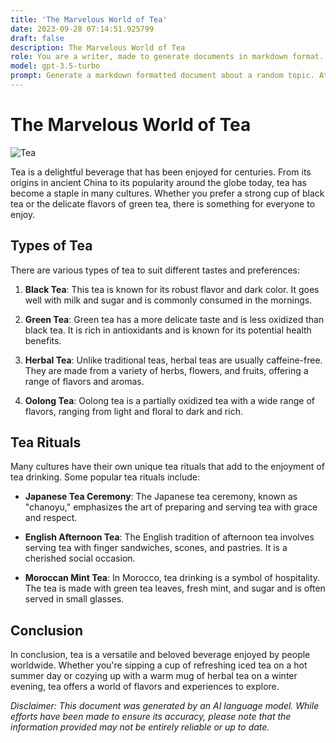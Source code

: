 ```yaml
---
title: 'The Marvelous World of Tea'
date: 2023-09-28 07:14:51.925799
draft: false
description: The Marvelous World of Tea
role: You are a writer, made to generate documents in markdown format. It is very important that all of the documents you generate are in valid markdown format.
model: gpt-3.5-turbo
prompt: Generate a markdown formatted document about a random topic. At the bottom, include a disclaimer explaining that the document was generated by you. The first line of the document should be the title. Make sure that the entire document is in proper markdown format, using a mix of various tags to make the document visually appealing.
---
```


# The Marvelous World of Tea

![Tea](https://images.unsplash.com/photo-1553499409-b4c1195c9d42?ixid=MnwxMjA3fDB8MHxwaG90by1wYWdlfHx8fGVufDB8fHxmcmllbmRz&ixlib=rb-1.2.1&auto=format&fit=crop&w=1350&q=80)

Tea is a delightful beverage that has been enjoyed for centuries. From its origins in ancient China to its popularity around the globe today, tea has become a staple in many cultures. Whether you prefer a strong cup of black tea or the delicate flavors of green tea, there is something for everyone to enjoy.

## Types of Tea

There are various types of tea to suit different tastes and preferences:

1. **Black Tea**: This tea is known for its robust flavor and dark color. It goes well with milk and sugar and is commonly consumed in the mornings.

2. **Green Tea**: Green tea has a more delicate taste and is less oxidized than black tea. It is rich in antioxidants and is known for its potential health benefits.

3. **Herbal Tea**: Unlike traditional teas, herbal teas are usually caffeine-free. They are made from a variety of herbs, flowers, and fruits, offering a range of flavors and aromas.

4. **Oolong Tea**: Oolong tea is a partially oxidized tea with a wide range of flavors, ranging from light and floral to dark and rich.

## Tea Rituals

Many cultures have their own unique tea rituals that add to the enjoyment of tea drinking. Some popular tea rituals include:

- **Japanese Tea Ceremony**: The Japanese tea ceremony, known as "chanoyu," emphasizes the art of preparing and serving tea with grace and respect.

- **English Afternoon Tea**: The English tradition of afternoon tea involves serving tea with finger sandwiches, scones, and pastries. It is a cherished social occasion.

- **Moroccan Mint Tea**: In Morocco, tea drinking is a symbol of hospitality. The tea is made with green tea leaves, fresh mint, and sugar and is often served in small glasses.

## Conclusion

In conclusion, tea is a versatile and beloved beverage enjoyed by people worldwide. Whether you're sipping a cup of refreshing iced tea on a hot summer day or cozying up with a warm mug of herbal tea on a winter evening, tea offers a world of flavors and experiences to explore.

*Disclaimer: This document was generated by an AI language model. While efforts have been made to ensure its accuracy, please note that the information provided may not be entirely reliable or up to date.*